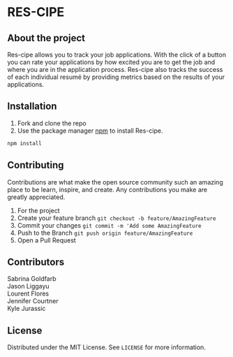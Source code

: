 # RES-CIPE 

## About the project
Res-cipe allows you to track your job applications. With the click of a button you can rate your applications by how excited you are to get the job and where you are in the application process. Res-cipe also tracks the success of each individual resumé by providing metrics based on the results of your applications.

## Installation
1. Fork and clone the repo
2. Use the package manager [npm](https://docs.npmjs.com/cli/v6/commands/npm-install) to install Res-cipe.
```bash
npm install
```

## Contributing
Contributions are what make the open source community such an amazing place to be learn, inspire, and create. Any contributions you make are greatly appreciated.
1. For the project
2. Create your feature branch `git checkout -b feature/AmazingFeature`
3. Commit your changes `git commit -m 'Add some AmazingFeature`
4. Push to the Branch `git push origin feature/AmazingFeature`
5. Open a Pull Request

## Contributors
Sabrina Goldfarb  
Jason Liggayu  
Lourent Flores   
Jennifer Courtner   
Kyle Jurassic 

## License 
Distributed under the MIT License. See `LICENSE` for more information.


